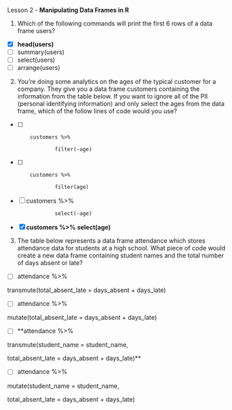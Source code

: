 Lesson 2 - **Manipulating Data Frames in R**

1.	Which of the following commands will print the first 6 rows of a data frame users?
-   [x]	**head(users)**
-   [ ]	summary(users)
-   [ ]	select(users)
-   [ ]	arrange(users)

2.	You’re doing some analytics on the ages of the typical customer for a company. They give you a data frame customers containing the information from the table below. If you want to ignore all of the PII (personal identifying information) and only select the ages from the data frame, which of the follow lines of code would you use?
-   [ ]         customers %>%

                  filter(-age)
       	
-   [ ]	        customers %>%

                  filter(age)
-   [ ]	customers %>%
        
                  select(-age)
-   [x]	**customers %>%
                  select(age)**

3.	The table below represents a data frame attendance which stores attendance data for students at a high school. What piece of code would create a new data frame containing student names and the total number of days absent or late?
-   [ ]  attendance %>%

transmute(total_absent_late = days_absent + days_late)
-   [ ]  attendance %>%
        
mutate(total_absent_late = days_absent + days_late)
-   [ ]  **attendance %>%
 	
  transmute(student_name = student_name,
  
total_absent_late = days_absent + days_late)**
-   [ ]  attendance %>%

mutate(student_name = student_name,

total_absent_late = days_absent + days_late)
